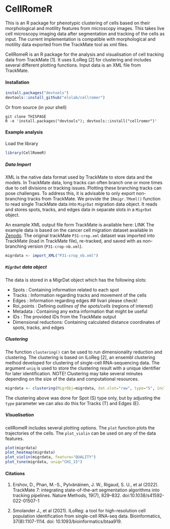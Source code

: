 # CellRomeR

This is an R package for phenotypic clustering of cells based on their morphological and motility features from microscopy images. This takes live cell microscopy imaging data after segmentation and tracking of the cells as input. The current implementation is compatible with morphological and motility data exported from the TrackMate tool as xml files.

CellRomeR is an R package for the analysis and visualisation of cell tracking data from TrackMate [1]. It uses ILoReg [2] for clustering and includes several different plotting functions. Input data is an XML file from TrackMate.

#### Installation
``` R 
install.packages("devtools")
devtools::install_github("elolab/cellromer")

```

Or from source (in your shell)
```
git clone THISPAGE
R -e 'install.packages("devtools"); devtools::install("cellromer")'
```


#### Example analysis

Load the library
``` R
library(CellRomeR)
```

##### Data Import

XML is the native data format used by TrackMate to store data and the models. In TrackMate data, long tracks can often branch one or more times due to cell divisions or tracking issues. Plotting these branching tracks can pose challenges. To address this, it is advisable to only export non-branching tracks from TrackMate. We provide the `IRmigr.TMxml()` function to read single TrackMate data into `MigrDat` migration data object. It reads and stores spots, tracks, and edges data in separate slots in a `MigrDat` object.

An example XML output file form TrackMate is available here: LINK
The example data is based on the cancer cell migration dataset available in [Zenodo](https://zenodo.org/records/5206107). The original trackMate `P31-crop.xml` dataset was imported into TrackMate (load in TrackMate file), re-tracked, and saved with as non-branching version (`P31-crop-nb.xml`).


``` R
migrdata <- import_XML("P31-crop_nb.xml")
```

##### `MigrDat` data object

The data is stored in a MigrDat object which has the following slots:

- Spots : Containing information related to each spot
- Tracks : Information regarding tracks and movement of the cells
- Edges : Information regarding edges ## Iivari please check!
- Roi_points : Defining *outlines of the spots/cells* (regions of interest)
- Metadata : Containing any extra information that might be useful
- IDs : The provided IDs from the TrackMate output
- Dimensional reductions: Containing calculated distance coordinates of spots, tracks, and edges
    
##### Clustering

The function `clustering()` can be used to run dimensionality reduction and clustering. The clustering is based on ILoReg [2], an ensembl clustering method developed for clustering of single-cell RNA-sequencing data. The argument `uniq` is used to store the clustering result with a unique identifier for later identification. NOTE! Clustering may take several minutes depending on the size of the data and computational resources.

``` R
migrdata <- clustering(MigrObj=migrdata, dat.slot="raw", type="S", incl.pattern=c("CH1"), uniq="CH1_15", kILoReg=15)
```

The clustering above was done for Spot (S) type only, but by adjusting the `type` parameter we can also do this for Tracks (T) and Edges (E).

##### Visualisation

cellRomeR includes several plotting options. The `plot` function plots the trajectories of the cells. The `plot_violin` can be used on any of the data features. 

``` R
plot(migrdata)
plot_heatmap(migrdata)
plot_violin(migrdata, feature="QUALITY")
plot_tsne(migrdata, uniq="CH1_15")
```

#### Citations

1. Ershov, D., Phan, M.-S., Pylvänäinen, J. W., Rigaud, S. U., et al (2022). TrackMate 7: integrating state-of-the-art segmentation algorithms into tracking pipelines. Nature Methods, 19(7), 829–832. doi:10.1038/s41592-022-01507-1

2. Smolander J., et al (2021). ILoReg: a tool for high-resolution cell population identification from single-cell RNA-seq data. Bioinformatics, 37(8):1107-1114. doi: 10.1093/bioinformatics/btaa919.




